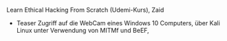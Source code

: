 Learn Ethical Hacking From Scratch  (Udemi-Kurs), Zaid

- Teaser Zugriff auf die WebCam eines Windows 10 Computers, über Kali Linux unter Verwendung von MITMf und BeEF, 


